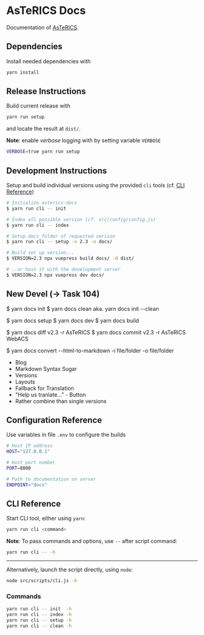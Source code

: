 # AsTeRICS Docs

Documentation of [AsTeRICS](https://github.com/asterics/AsTeRICS.git).


## Dependencies

Install needed dependencies with

```bash
yarn install
```

## Release Instructions

Build current release with

```bash
yarn run setup
```

and locate the result at  `dist/`.

**Note**: enable _verbose_ logging with by setting variable `VERBOSE`

```bash
VERBOSE=true yarn run setup
```

## Development Instructions

Setup and build individual versions using the provided `cli` tools (cf. [CLI Reference](#CLI-Reference))

```bash
# Initialize asterics-docs
$ yarn run cli -- init

# Index all possible version (cf. src/config/config.js)
$ yarn run cli -- index

# Setup docs folder of requested version
$ yarn run cli -- setup -v 2.3 -o docs/

# Build set up version,..
$ VERSION=2.3 npx vuepress build docs/ -d dist/

# ..or host it with the development server
$ VERSION=2.3 npx vuepress dev docs/
```

## New Devel (-> Task 104)

$ yarn docs init
$ yarn docs clean aka. yarn docs init --clean

$ yarn docs setup
$ yarn docs dev
$ yarn docs build

$ yarn docs diff v2.3 -r AsTeRICS
$ yarn docs commit v2.3 -r AsTeRICS WebACS

$ yarn docs convert --html-to-markdown -i file/folder -o file/folder


* Blog
* Markdown Syntax Sugar
* Versions
* Layouts
* Fallback for Translation
* "Help us tranlate..." - Button
* Rather combine than single versions

## Configuration Reference

Use variables in file `.env` to configure the builds

```bash
# Host IP address
HOST="127.0.0.1"

# Host port number
PORT=8000

# Path to documentation on server
ENDPOINT="docs"
```

## CLI Reference

Start CLI tool, either using `yarn`:

```bash
yarn run cli <command>
```

**Note**: To pass commands and options, use `--` after script command:

```bash
yarn run cli -- -h
```

---

Alternatively, launch the script directly, using `node`:

```bash
node src/scripts/cli.js -h
```

### Commands

```bash
yarn run cli -- init  -h
yarn run cli -- index -h
yarn run cli -- setup -h
yarn run cli -- clean -h
```
